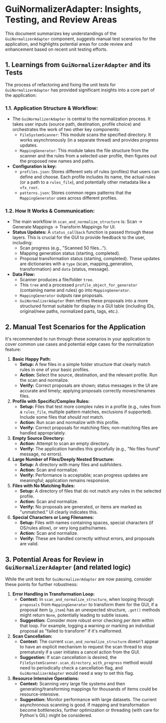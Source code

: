 # GuiNormalizerAdapter: Insights, Testing, and Review Areas

This document summarizes key understandings of the `GuiNormalizerAdapter` component, suggests manual test scenarios for the application, and highlights potential areas for code review and enhancement based on recent unit testing efforts.

## 1. Learnings from `GuiNormalizerAdapter` and its Tests

The process of refactoring and fixing the unit tests for `GuiNormalizerAdapter` has provided significant insights into a core part of the application:

### 1.1. Application Structure & Workflow:
*   The `GuiNormalizerAdapter` is central to the normalization process. It takes user inputs (source path, destination, profile choice) and orchestrates the work of two other key components:
    *   `FileSystemScanner`: This module scans the specified directory. It works asynchronously (in a separate thread) and provides progress updates.
    *   `MappingGenerator`: This module takes the file structure from the scanner and the rules from a selected user profile, then figures out the proposed new names and paths.
*   **Configuration is key:**
    *   `profiles.json`: Stores different sets of rules (profiles) that users can define and choose. Each profile includes its name, the actual rules (or a path to a `rules_file`), and potentially other metadata like a `vfx_root`.
    *   `patterns.json`: Stores common regex patterns that the `MappingGenerator` uses across different profiles.

### 1.2. How It Works & Communication:
*   The main workflow in `scan_and_normalize_structure` is: Scan -> Generate Mappings -> Transform Mappings for UI.
*   **Status Updates:** A `status_callback` function is passed through these layers. This is crucial for the GUI to provide feedback to the user, including:
    *   Scan progress (e.g., "Scanned 50 files...").
    *   Mapping generation status (starting, completed).
    *   Proposal transformation status (starting, completed).
    These updates are dictionaries with a `type` (scan, mapping_generation, transformation) and `data` (status, message).
*   **Data Flow:**
    *   Scanner produces a file/folder `tree`.
    *   This `tree` and a processed `profile_object_for_generator` (containing name and rules) go into `MappingGenerator`.
    *   `MappingGenerator` outputs raw proposals.
    *   `GuiNormalizerAdapter` then refines these proposals into a more structured format suitable for display in a GUI table (including IDs, original/new paths, normalized parts, tags, etc.).

## 2. Manual Test Scenarios for the Application

It's recommended to run through these scenarios in your application to cover common use cases and potential edge cases for the normalization feature:

1.  **Basic Happy Path:**
    *   **Setup:** A few files in a simple folder structure that clearly match rules in one of your basic profiles.
    *   **Action:** Select the source, destination, and the relevant profile. Run the scan and normalize.
    *   **Verify:** Correct proposals are shown; status messages in the UI are accurate and timely; applying proposals correctly moves/renames files.
2.  **Profile with Specific/Complex Rules:**
    *   **Setup:** Files that test more complex rules in a profile (e.g., rules from a `rules_file`, multiple pattern matches, exclusions if supported). Include some files that *should not* match.
    *   **Action:** Run scan and normalize with this profile.
    *   **Verify:** Correct proposals for matching files; non-matching files are handled appropriately.
3.  **Empty Source Directory:**
    *   **Action:** Attempt to scan an empty directory.
    *   **Verify:** The application handles this gracefully (e.g., "No files found" message, no errors).
4.  **Large Number of Files/Deeply Nested Structure:**
    *   **Setup:** A directory with many files and subfolders.
    *   **Action:** Scan and normalize.
    *   **Verify:** Performance is acceptable; scan progress updates are meaningful; application remains responsive.
5.  **Files with No Matching Rules:**
    *   **Setup:** A directory of files that do not match any rules in the selected profile.
    *   **Action:** Scan and normalize.
    *   **Verify:** No proposals are generated, or items are marked as "unmatched." UI clearly indicates this.
6.  **Special Characters or Long Filenames:**
    *   **Setup:** Files with names containing spaces, special characters (if OS/rules allow), or very long paths/names.
    *   **Action:** Scan and normalize.
    *   **Verify:** These are handled correctly without errors, and proposals are valid.

## 3. Potential Areas for Review in `GuiNormalizerAdapter` (and related logic)

While the unit tests for `GuiNormalizerAdapter` are now passing, consider these points for further robustness:

1.  **Error Handling in Transformation Loop:**
    *   **Context:** In `scan_and_normalize_structure`, when looping through `proposals` from `MappingGenerator` to transform them for the GUI, if a proposal item (`p_item`) has an unexpected structure, `.get()` methods might return `None`, potentially leading to subtle issues.
    *   **Suggestion:** Consider more robust error checking *per item* within that loop. For example, logging a warning or marking an individual proposal as "failed to transform" if it's malformed.
2.  **Scan Cancellation:**
    *   **Context:** The current `scan_and_normalize_structure` doesn't appear to have an explicit mechanism to request the scan thread to stop prematurely if a user initiates a cancel action from the GUI.
    *   **Suggestion:** If scan cancellation is desired, the `FileSystemScanner.scan_directory_with_progress` method would need to periodically check a cancellation flag, and `GuiNormalizerAdapter` would need a way to set this flag.
3.  **Resource Intensive Operations:**
    *   **Context:** Scanning very large file systems and then generating/transforming mappings for thousands of items could be resource-intensive.
    *   **Suggestion:** Monitor performance with large datasets. The current asynchronous scanning is good. If mapping and transformation become bottlenecks, further optimization or threading (with care for Python's GIL) might be considered.
